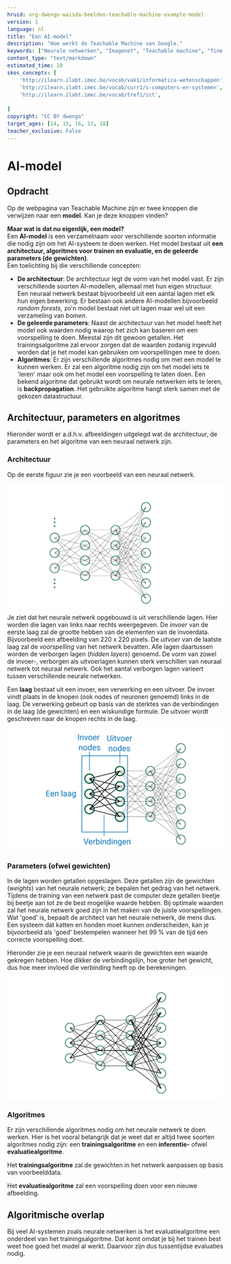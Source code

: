 ```yaml
---
hruid: org-dwengo-waisda-beelden-teachable-machine-example-model
version: 1
language: nl
title: "Een AI-model"
description: "Hoe werkt de Teachable Machine van Google."
keywords: ["Neurale netwerken", "Imagenet", "Teachable machine", "fine tuning"]
content_type: "text/markdown"
estimated_time: 10
skos_concepts: [
    'http://ilearn.ilabt.imec.be/vocab/vak1/informatica-wetenschappen', 
    'http://ilearn.ilabt.imec.be/vocab/curr1/s-computers-en-systemen',
    'http://ilearn.ilabt.imec.be/vocab/tref1/ict',

]
copyright: "CC BY dwengo"
target_ages: [14, 15, 16, 17, 18]
teacher_exclusive: False
---
```


# AI-model

<div class="dwengo-content assignment">
    <h2 class="title">Opdracht</h2>
    <div class="content">
            Op de webpagina van Teachable Machine zijn er twee knoppen die verwijzen naar een <strong>model</strong>. Kan je deze knoppen vinden?
    </div>
</div>

**Maar wat is dat nu eigenlijk, een model?**<br>
Een **AI-model** is een verzamelnaam voor verschillende soorten informatie die nodig zijn om het AI-systeem te doen werken. Het model bestaat uit **een architectuur, algoritmes voor trainen en evaluatie, en de geleerde parameters (de gewichten)**.<br>
Een toelichting bij die verschillende concepten:

* **De architectuur**: De architectuur legt de vorm van het model vast. Er zijn verschillende soorten AI-modellen, allemaal met hun eigen structuur. Een neuraal netwerk bestaat bijvoorbeeld uit een aantal lagen met elk hun eigen bewerking. Er bestaan ook andere AI-modellen bijvoorbeeld *random forests*, zo'n model bestaat niet uit lagen maar wel uit een verzameling van *bomen*.
* **De geleerde parameters**: Naast de architectuur van het model heeft het model ook waarden nodig waarop het zich kan baseren om een voorspelling te doen. Meestal zijn dit gewoon getallen. Het trainingsalgoritme zal ervoor zorgen dat de waarden zodanig ingevuld worden dat je het model kan gebruiken om voorspellingen mee te doen.
* **Algoritmes**: Er zijn verschillende algoritmes nodig om met een model te kunnen werken. Er zal een algoritme nodig zijn om het model iets te 'leren' maar ook om het model een voorspelling te laten doen. Een bekend algoritme dat gebruikt wordt om neurale netwerken iets te leren, is **backpropagation**. Het gebruikte algoritme hangt sterk samen met de gekozen datastructuur.


## Architectuur, parameters en algoritmes

Hieronder wordt er a.d.h.v. afbeeldingen uitgelegd wat de architectuur, de parameters en het algoritme van een neuraal netwerk zijn.

### Architectuur

Op de eerste figuur zie je een voorbeeld van een neuraal netwerk. 

![Voorbeeldarchtectuur van een neuraal netwerk.](images/neural_network.svg)

Je ziet dat het neurale netwerk opgebouwd is uit verschillende lagen. Hier worden die lagen van links naar rechts weergegeven. De *invoer* van de eerste laag zal de grootte hebben van de elementen van de invoerdata. Bijvoorbeeld een afbeelding van 220 x 220 pixels. De *uitvoer* van de laatste laag zal de *voorspelling* van het netwerk bevatten. Alle lagen daartussen worden de verborgen lagen (*hidden layers*) genoemd. De vorm van zowel de invoer-, verborgen als uitvoerlagen kunnen sterk verschillen van neuraal netwerk tot neuraal netwerk. Ook het aantal verborgen lagen varieert tussen verschillende neurale netwerken.

Een **laag** bestaat uit een invoer, een verwerking en een uitvoer. De invoer vindt plaats in de knopen (ook nodes of neuronen genoemd) links in de laag. De verwerking gebeurt op basis van de sterktes van de verbindingen in de laag (de gewichten) en een wiskundige formule. De uitvoer wordt geschreven naar de knopen rechts in de laag. 

![Voorbeeldarchtectuur van een neuraal netwerk.](images/neural_network_with_labels_and_layer_highlight.svg)

### Parameters (ofwel gewichten)

In de lagen worden getallen opgeslagen. Deze getallen zijn de gewichten (*weights*) van het neurale netwerk; ze bepalen het gedrag van het netwerk. Tijdens de training van een netwerk past de computer deze getallen beetje bij beetje aan tot ze de best mogelijke waarde hebben. Bij optimale waarden zal het neurale netwerk goed zijn in het maken van de juiste voorspellingen. Wat 'goed' is, bepaalt de architect van het neurale netwerk, de mens dus. Een systeem dat katten en honden moet kunnen onderscheiden, kan je bijvoorbeeld als 'goed' bestempelen wanneer het 99 % van de tijd een correcte voorspelling doet.

Hieronder zie je een neuraal netwerk waarin de gewichten een waarde gekregen hebben. Hoe dikker de verbindingslijn, hoe groter het gewicht, dus hoe meer invloed die verbinding heeft op de berekeningen.

![Voorbeeldarchtectuur van een neuraal netwerk.](images/neural_network_with_labels_fat_lines.svg)


### Algoritmes

Er zijn verschillende algoritmes nodig om het neurale netwerk te doen werken. Hier is het vooral belangrijk dat je weet dat er altijd twee soorten algoritmes nodig zijn: een **trainingsalgoritme** en een **inferentie-** ofwel **evaluatiealgoritme**.

Het **trainingsalgoritme** zal de gewichten in het netwerk aanpassen op basis van voorbeelddata.

Het **evaluatiealgoritme** zal een voorspelling doen voor een nieuwe afbeelding.

<div class="dwengo-content sideinfo">
    <h2 class="title">Algoritmische overlap</h2>
    <div class="content">
        Bij veel AI-systemen zoals neurale netwerken is het evaluatiealgoritme een onderdeel van het trainingsalgoritme. Dat komt omdat je bij het trainen best weet hoe goed het model al werkt. Daarvoor zijn dus tussentijdse evaluaties nodig.
    </div>
</div>
